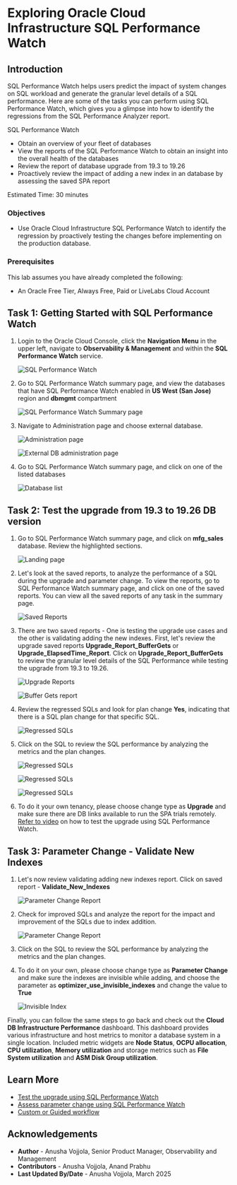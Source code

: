 # Exploring Oracle Cloud Infrastructure SQL Performance Watch

## Introduction

SQL Performance Watch helps users predict the impact of system changes on SQL workload and generate the granular level details of a SQL performance. Here are some of the tasks you can perform using SQL Performance Watch, which gives you a glimpse into how to identify the regressions from the SQL Performance Analyzer report.

SQL Performance Watch
-   Obtain an overview of your fleet of databases
-   View the reports of the SQL Performance Watch to obtain an insight into the overall health of the databases
-   Review the report of database upgrade from 19.3 to 19.26
-   Proactively review the impact of adding a new index in an database by assessing the saved SPA report


Estimated Time: 30 minutes

### Objectives

-   Use Oracle Cloud Infrastructure SQL Performance Watch to identify the regression by proactively testing the changes before implementing on the production database.

### Prerequisites

This lab assumes you have already completed the following:
- An Oracle Free Tier, Always Free, Paid or LiveLabs Cloud Account

## Task 1: Getting Started with SQL Performance Watch

1. Login to the Oracle Cloud Console, click the **Navigation Menu** in the upper left, navigate to **Observability & Management** and within the **SQL Performance Watch** service.

     ![SQL Performance Watch](./images/oandm-sqlwatch.png " ")

2.  Go to SQL Performance Watch summary page, and view the databases that have SQL Performance Watch enabled in **US West (San Jose)** region and **dbmgmt** compartment

     ![SQL Performance Watch Summary page](./images/sqlwatch-summary.png " ")

3.  Navigate to Administration page and choose external database.

     ![Administration page](./images/sqlwatch-admin.png " ")

     ![External DB administration page](./images/sqlwatch-external.png " ")

4. Go to SQL Performance Watch summary page, and click on one of the listed databases

     ![Database list](./images/sqlwatch-dblist.png " ")


## Task 2: Test the upgrade from 19.3 to 19.26 DB version

1. Go to SQL Performance Watch summary page, and click on **mfg\_sales** database. Review the highlighted sections.

     ![Landing page](./images/sqlwatchlandingpage.png " ")

2. Let's look at the saved reports, to analyze the performance of a SQL during the upgrade and parameter change. To view the reports, go to SQL Performance Watch summary page, and click on one of the saved reports. You can view all the saved reports of any task in the summary page.

     ![Saved Reports](./images/savedreports.png " ")

3.  There are two saved reports - One is testing the upgrade use cases and the other is validating adding the new indexes. First, let's review the upgrade saved reports **Upgrade\_Report\_BufferGets** or **Upgrade\_ElapsedTime\_Report**. Click on **Upgrade\_Report\_BufferGets** to review the granular level details of the SQL Performance while testing the upgrade from 19.3 to 19.26.

     ![Upgrade Reports](./images/upgrade-reports.png " ")

     ![Buffer Gets report](./images/upgrade-report-buffergets.png " ")

4. Review the regressed SQLs and look for plan change **Yes**, indicating that there is a SQL plan change for that specific SQL.    

     ![Regressed SQLs](./images/regressedsqls.png " ")

5. Click on the SQL to review the SQL performance by analyzing the metrics and the plan changes.
 
     ![Regressed SQLs](./images/metrics.png " ")

     ![Regressed SQLs](./images/beforeandafterplan.png " ")

     ![Regressed SQLs](./images/indexchanges.png " ")

6. To do it your own tenancy, please choose change type as **Upgrade** and make sure there are DB links available to run the SPA trials remotely. [Refer to video](https://youtu.be/C9qkLNqj5x4) on how to test the upgrade using SQL Performance Watch.


## Task 3: Parameter Change - Validate New Indexes

1. Let's now review validating adding new indexes report. Click on saved report - **Validate\_New\_Indexes** 

     ![Parameter Change Report](./images/validatingnewindexreport.png " ")

2. Check for improved SQLs and analyze the report for the impact and improvement of the SQLs due to index addition. 

     ![Parameter Change Report](./images/improvedsqls.png " ")

3. Click on the SQL to review the SQL performance by analyzing the metrics and the plan changes.

4. To do it on your own, please choose change type as **Parameter Change** and make sure the indexes are invisible while adding, and choose the parameter as **optimizer\_use\_invisible\_indexes** and change the value to **True**
 
     ![Invisible Index](./images/invisibleindex.png " ")


Finally, you can follow the same steps to go back and check out the **Cloud DB Infrastructure Performance** dashboard.  This dashboard provides various infrastructure and host metrics to monitor a database system in a single location.  Included metric widgets are **Node Status**, **OCPU allocation**, **CPU utilization**, **Memory utilization** and storage metrics such as **File System utilization** and **ASM Disk Group utilization**.

## Learn More

- [Test the upgrade using SQL Performance Watch](https://youtu.be/C9qkLNqj5x4)
- [Assess parameter change using SQL Performance Watch](https://youtu.be/whv2V9WTack)
- [Custom or Guided workflow](hhttps://youtu.be/yzo_zdmvUTE)


## Acknowledgements

- **Author** - Anusha Vojjola, Senior Product Manager, Observability and Management
- **Contributors** - Anusha Vojjola, Anand Prabhu
- **Last Updated By/Date** - Anusha Vojjola, March 2025